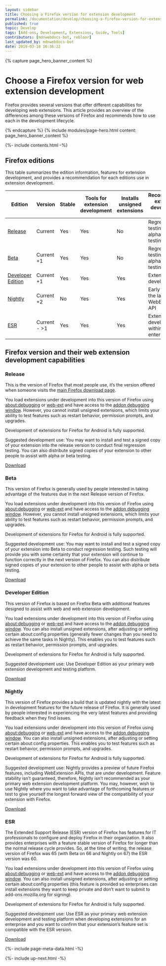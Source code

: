 ```yaml
---
layout: sidebar
title: Choosing a Firefox version for extension development
permalink: /documentation/develop/choosing-a-firefox-version-for-extension-development/
published: true
topic: Develop
tags: [Add-ons, Development, Extensions, Guide, Tools]
contributors: [mdnwebdocs-bot, rebloor]
last_updated_by: mdnwebdocs-bot
date: 2019-03-18 16:36:22
---
```


<!-- Page Hero Banner -->

{% capture page_hero_banner_content %}

# Choose a Firefox version for web extension development

Firefox provides several versions that offer different capabilities for developing web extensions. This article provides an overview of the differences among these versions of Firefox and recommends how to use each in the development lifecycle.

{% endcapture %}
{% include modules/page-hero.html
	content: page_hero_banner_content
%}

<!-- END: Page Hero Banner -->

<!-- Single Column Body Module -->

<section id="firefox-editions" class="module">
<aside class="module-aside table-of-contents">

{%- include contents.html -%}

</aside>
<article class="module-content grid-x grid-padding-x">
<div class="cell small-12" markdown="1">

## Firefox editions

This table summarizes the edition information, features for extension development, and provides a recommendation for each editions use in extension development.

<!-- Table -->

<div class="table-wrapper table-scroll" markdown="1">

| Edition                                                                         | Version      | Stable | Tools for extension development | Installs unsigned extensions | Recommended extension development use           |
| ------------------------------------------------------------------------------- | ------------ | ------ | ------------------------------- | ---------------------------- | ----------------------------------------------- |
| [Release](https://www.mozilla.org/firefox/)                                     | Current      | Yes    | Yes                             | No                           | Regression testing, User alpha and beta testing |
| [Beta](https://beta.mozilla.org/)                                               | Current +1   | Yes    | Yes                             | No                           | Regression testing, User alpha and beta testing |
| [Developer Edition](https://www.mozilla.org/firefox/channel/desktop/#developer) | Current +1   | Yes    | Yes                             | Yes                          | Extension development                           |
| [Nightly](https://nightly.mozilla.org/)                                         | Current +2   | No     | Yes                             | Yes                          | Early access to the latest WebExtension API     |
| [ESR](https://www.mozilla.org/firefox/organizations/)                           | Current - >1 | Yes    | Yes                             | Yes                          | Extension development within enterprises        |

</div>

<!-- END: Table -->

</div>
</article>
</section>

<!-- END: Single Column Body Module -->

<!-- Single Column Body Module -->

<section id="firefox-version-and-their-web-extension-development-capabilities" class="module">
<article class="module-content grid-x grid-padding-x">
<div class="cell small-12" markdown="1">

## Firefox version and their web extension development capabilities

### Release

This is the version of Firefox that most people use, it’s the version offered when someone visits the [main Firefox download page](https://www.mozilla.org/firefox/).

You load extensions under development into this version of Firefox using [about:debugging](https://developer.mozilla.org/docs/Tools/about:debugging) or [web-ext](/documentation/develop/getting-started-with-web-ext/) and have access to the [addon debugging window](https://developer.mozilla.org/docs/Tools/Browser_Toolbox). However, you cannot install unsigned extensions, which limits your ability to test features such as restart behavior, permission prompts, and upgrades.

Development of extensions for Firefox for Android is fully supported.

Suggested development use: You may want to install and test a signed copy of your extension into the release version to conduct final regression testing. You can also distribute signed copies of your extension to other people to assist with alpha or beta testing.

[Download](https://www.mozilla.org/firefox/)

### Beta

This version of Firefox is generally used by people interested in taking advantage of the features due in the next Release version of Firefox.

You load extensions under development into this version of Firefox using [about:debugging](https://developer.mozilla.org/docs/Tools/about:debugging) or [web-ext](/documentation/develop/getting-started-with-web-ext/) and have access to the [addon debugging window](https://developer.mozilla.org/docs/Tools/Browser_Toolbox). However, you cannot install unsigned extensions, which limits your ability to test features such as restart behavior, permission prompts, and upgrades.

Development of extensions for Firefox for Android is fully supported.

Suggested development use: You may want to install and test a signed copy of your extension into Beta to conduct regression testing. Such testing will provide you with some certainty that your extension will continue to function correctly in the next version of Firefox. You can also distribute signed copies of your extension to other people to assist with alpha or beta testing.

[Download](https://beta.mozilla.org/)

### Developer Edition

This version of Firefox is based on Firefox Beta with additional features designed to assist with web and web extension development.

You load extensions under development into this version of Firefox using [about:debugging](https://developer.mozilla.org/docs/Tools/about:debugging) or [web-ext](/documentation/develop/getting-started-with-web-ext/) and have access to the [addon debugging window](https://developer.mozilla.org/docs/Tools/Browser_Toolbox). You can also install unsigned extensions, after adjusting or setting certain about:config properties (generally fewer changes than you need to achieve the same tasks in Nightly). This enables you to test features such as restart behavior, permission prompts, and upgrades.

Development of extensions for Firefox for Android is fully supported.

Suggested development use: Use Developer Edition as your primary web extension development and testing platform.

[Download](https://www.mozilla.org/firefox/channel/desktop/#developer)

### Nightly

This version of Firefox provides a build that is updated nightly with the latest in development features for the future release of Firefox. It is generally used by people interested in experiencing the very latest features and providing feedback when they find issues.

You load extensions under development into this version of Firefox using [about:debugging](https://developer.mozilla.org/docs/Tools/about:debugging) or [web-ext](/documentation/develop/getting-started-with-web-ext/) and have access to the [addon debugging window](https://developer.mozilla.org/docs/Tools/Browser_Toolbox). You can also install unsigned extensions, after adjusting or setting certain about:config properties. This enables you to test features such as restart behavior, permission prompts, and upgrades.

Development of extensions for Firefox for Android is fully supported.

Suggested development use: Nightly provides a preview of future Firefox features, including WebExtension APIs, that are under development. Feature stability isn’t guaranteed, therefore, Nightly isn’t recommended as your primary web extension development platform. You may, however, wish to use Nightly where you want to take advantage of forthcoming features or test to give yourself the longest forward view of the compatibility of your extension with Firefox.

[Download](https://nightly.mozilla.org/)

### ESR

The Extended Support Release (ESR) version of Firefox has features for IT professionals to configure and deploy Firefox in their organization. It also provides enterprises with a feature stable version of Firefox for longer than the normal release cycle provides. So, at the time of writing, the release version of Firefox was 65 (with Beta on 66 and Nightly on 67) the ESR version was 60.

You load extensions under development into this version of Firefox using [about:debugging](https://developer.mozilla.org/docs/Tools/about:debugging) or [web-ext](/documentation/develop/getting-started-with-web-ext/) and have access to the [addon debugging window](https://developer.mozilla.org/docs/Tools/Browser_Toolbox). You can also install unsigned extensions, after adjusting or setting certain about:config properties (this feature is provided so enterprises can install extensions they want to keep private and don’t want to submit to add-ons.mozilla.org for signing).

Development of extensions for Firefox for Android is fully supported.

Suggested development use: Use ESR as your primary web extension development and testing platform when developing extensions for an enterprise and you want to confirm that your extension’s feature set is compatible with the ESR version.

[Download](https://www.mozilla.org/firefox/organizations/)

</div>
</article>
</section>

<!-- END: Single Column Body Module -->

<!-- Meta Data -->

{%- include page-meta-data.html -%}

<!-- END: Meta Data -->

<!-- Up Next -->

{%- include up-next.html -%}

<!-- END: Up Next -->

